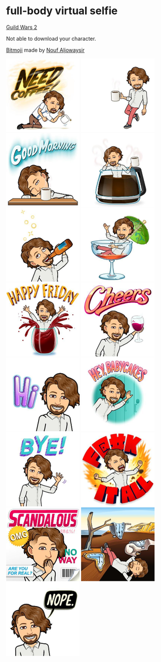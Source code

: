 # full-body virtual selfie

[Guild Wars 2](https://guildwars2.com)

Not able to download your character.


[Bitmoji](https://www.bitmoji.com/) made by [Nouf Aljowaysir](http://noufaljowaysir.com)

<div class="gallery" display="flexbox">
  <img src="bitmoji_00.jpeg" width=200px>
  <img src="bitmoji_01.jpeg" width=200px>
  <img src="bitmoji_02.jpeg" width=200px>
  <img src="bitmoji_03.jpeg" width=200px>
  <img src="bitmoji_04.jpeg" width=200px>
  <img src="bitmoji_05.jpeg" width=200px>
  <img src="bitmoji_06.jpeg" width=200px>
  <img src="bitmoji_07.jpeg" width=200px>
  <img src="bitmoji_08.jpeg" width=200px>
  <img src="bitmoji_09.jpeg" width=200px>
  <img src="bitmoji_10.jpeg" width=200px>
  <img src="bitmoji_11.jpeg" width=200px>
  <img src="bitmoji_12.jpeg" width=200px>
  <img src="bitmoji_13.jpeg" width=200px>
  <img src="bitmoji_14.jpeg" width=200px>
</div>
